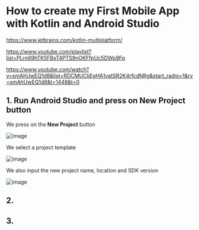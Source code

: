 # How to create my First Mobile App with Kotlin and Android Studio

https://www.jetbrains.com/kotlin-multiplatform/

https://www.youtube.com/playlist?list=PLrn69hTK5FBxT4PTS9nOKFfpUc5DWp9Fp

https://www.youtube.com/watch?v=smAhUwEQ1d8&list=RDCMUCIjEgHA1vatSR2K4rfcdNRg&start_radio=1&rv=smAhUwEQ1d8&t=1448&t=0

## 1. Run Android Studio and press on New Project button

We press on the **New Project** button

![image](https://github.com/luiscoco/Android_Studio_Installation/assets/32194879/13a2b8f1-8eee-426c-a31c-30d95f9c833c)

We select a project template

![image](https://github.com/luiscoco/Android_Studio_Installation/assets/32194879/b36dcfb9-69af-42d2-8f3d-32031e878653)

We also input the new project name, location and SDK version

![image](https://github.com/luiscoco/Android_Studio_Installation/assets/32194879/d03371ff-abe7-48e7-a0a9-af241bf60cbf)

## 2. 


## 3. 
